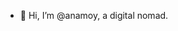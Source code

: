 - 👋 Hi, I’m @anamoy, a digital nomad.

<!---
anamoy/anamoy is a ✨ special ✨ repository because its `README.md` (this file) appears on your GitHub profile.
You can click the Preview link to take a look at your changes.
--->
